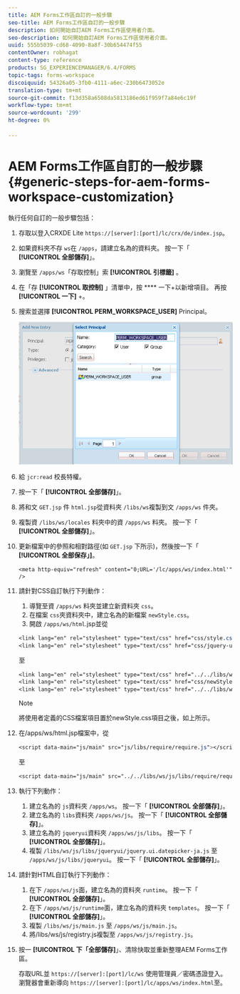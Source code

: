 ```yaml
---
title: AEM Forms工作區自訂的一般步驟
seo-title: AEM Forms工作區自訂的一般步驟
description: 如何開始自訂AEM Forms工作區使用者介面。
seo-description: 如何開始自訂AEM Forms工作區使用者介面。
uuid: 555b5039-cd68-4090-8a8f-30b654474f55
contentOwner: robhagat
content-type: reference
products: SG_EXPERIENCEMANAGER/6.4/FORMS
topic-tags: forms-workspace
discoiquuid: 54326a05-3fb0-4111-a6ec-230b6473052e
translation-type: tm+mt
source-git-commit: f13d358a6508da5813186ed61f959f7a84e6c19f
workflow-type: tm+mt
source-wordcount: '299'
ht-degree: 0%

---
```



# AEM Forms工作區自訂的一般步驟 {#generic-steps-for-aem-forms-workspace-customization}

執行任何自訂的一般步驟包括：

1. 存取以登入CRXDE Lite `https://[server]:[port]/lc/crx/de/index.jsp`。
1. 如果資料夾不存 `ws`在 `/apps`，請建立名為的資料夾。 按一下「 **[!UICONTROL 全部儲存]**」。
1. 瀏覽至 `/apps/ws`「存取控制」索 **[!UICONTROL 引標籤]** 。
1. 在「存 **[!UICONTROL 取控制]** 」清單中，按 **** 一下+以新增項目。 再按 **[!UICONTROL 一下]** +。
1. 搜索並選擇 **[!UICONTROL PERM_WORKSPACE_USER]** Principal。

   ![選擇「PERM_WORKSPACE_USER承擔者」作為定制HTML工作區的一般步驟的一部分](assets/perm_workspace_user.png)

1. 給 `jcr:read` 校長特權。
1. 按一下「 **[!UICONTROL 全部儲存]**」。
1. 將和文 `GET.jsp` 件 `html.jsp`從資料夾 `/libs/ws`複製到文 `/apps/ws` 件夾。
1. 複製資 `/libs/ws/locales` 料夾中的資 `/apps/ws` 料夾。 按一下「 **[!UICONTROL 全部儲存]**」。
1. 更新檔案中的參照和相對路徑(如 `GET.jsp` 下所示)，然後按一下「 **[!UICONTROL 全部保存」]**。

   ```
   <meta http-equiv="refresh" content="0;URL='/lc/apps/ws/index.html'" />
   ```

1. 請針對CSS自訂執行下列動作：

   1. 導覽至資 `/apps/ws` 料夾並建立新資料夾 `css`。
   1. 在檔案 `css`夾資料夾中，建立名為的新檔案 `newStyle.css`。
   1. 開啟 `/apps/ws/html`.jsp並從

   ```css
   <link lang="en" rel="stylesheet" type="text/css" href="css/style.css" />
   <link lang="en" rel="stylesheet" type="text/css" href="css/jquery-ui.css"/>
   ```

   至

   ```css
   <link lang="en" rel="stylesheet" type="text/css" href="../../libs/ws/css/style.css" />
   <link lang="en" rel="stylesheet" type="text/css" href="css/newStyle.css" />
   <link lang="en" rel="stylesheet" type="text/css" href="../../libs/ws/css/jquery-ui.css"/>
   ```

   >[!NOTE]
   >
   >將使用者定義的CSS檔案項目置於newStyle.css項目之後，如上所示。

1. 在/apps/ws/html.jsp檔案中，從

   ```css
   <script data-main="js/main" src="js/libs/require/require.js"></script>
   ```

   至

   ```css
   <script data-main="js/main" src="../../libs/ws/js/libs/require/require.js"></script>
   ```

1. 執行下列動作：

   1. 建立名為的 `js`資料夾 `/apps/ws`。 按一下「 **[!UICONTROL 全部儲存]**」。
   1. 建立名為的 `libs`資料夾 `/apps/ws/js`。 按一下「 **[!UICONTROL 全部儲存]**」。
   1. 建立名為的 `jqueryui`資料夾 `/apps/ws/js/libs`。 按一下「 **[!UICONTROL 全部儲存]**」。
   1. 複製 `/libs/ws/js/libs/jqueryui/jquery.ui.datepicker-ja.js` 至 `/apps/ws/js/libs/jqueryui`。 按一下「 **[!UICONTROL 全部儲存]**」。

1. 請針對HTML自訂執行下列動作：

   1. 在下 `/apps/ws/js`面，建立名為的資料夾 `runtime`。 按一下「 **[!UICONTROL 全部儲存]**」。
   1. 在下 `/apps/ws/js/runtime`面，建立名為的資料夾 `templates`。 按一下「 **[!UICONTROL 全部儲存]**」。
   1. 複製 `/libs/ws/js/main.js` 至 `/apps/ws/js/main.js`。
   1. 將/libs/ws/js/registry.js複製至 `/apps/ws/js/registry.js`。

1. 按一 **[!UICONTROL 下「全部儲存]**」、清除快取並重新整理AEM Forms工作區。

   存取URL並 `https://[server]:[port]/lc/ws` 使用管理員／密碼憑證登入。 瀏覽器會重新導向 `https://[server]:[port]/lc/apps/ws/index.html`至。

